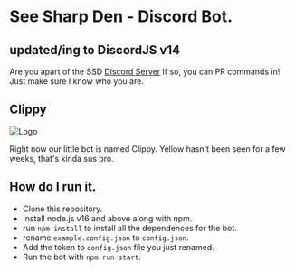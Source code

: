 # See Sharp Den - Discord Bot.

## updated/ing to DiscordJS v14

Are you apart of the SSD [Discord Server](https://discord.gg/KaKQwv8)
If so, you can PR commands in! Just make sure I know who you are.

## Clippy
![Logo](https://cdn.discordapp.com/attachments/929980406135132191/930140459639136387/unknown.png)

Right now our little bot is named Clippy.
Yellow hasn't been seen for a few weeks, that's kinda sus bro.

## How do I run it.

- Clone this repository.
- Install node.js v16 and above along with npm.
- run `npm install` to install all the dependences for the bot.
- rename `example.config.json` to `config.json`. 
- Add the token to `config.json` file you just renamed.
- Run the bot with `npm run start`.
